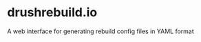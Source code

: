 drushrebuild.io
================

A web interface for generating rebuild config files in YAML format
